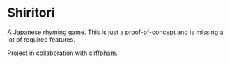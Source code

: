 Shiritori
=========

A Japanese rhyming game.  This is just a proof-of-concept and is missing a lot of required features.

Project in collaboration with [cliffpham](https://github.com/cliffpham).